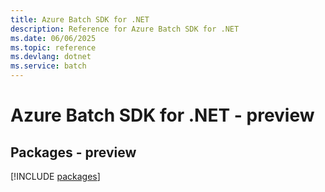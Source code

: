 ```yaml
---
title: Azure Batch SDK for .NET
description: Reference for Azure Batch SDK for .NET
ms.date: 06/06/2025
ms.topic: reference
ms.devlang: dotnet
ms.service: batch
---
```

# Azure Batch SDK for .NET - preview
## Packages - preview
[!INCLUDE [packages](batch-index.md)]